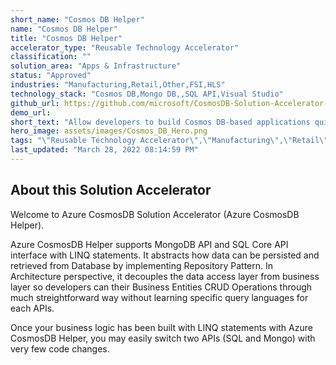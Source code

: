 ```yaml
---
short_name: "Cosmos DB Helper"
name: "Cosmos DB Helper"
title: "Cosmos DB Helper"
accelerator_type: "Reusable Technology Accelerator"
classification: ""
solution_area: "Apps & Infrastructure"
status: "Approved"
industries: "Manufacturing,Retail,Other,FSI,HLS"
technology_stack: "Cosmos DB,Mongo DB,,SQL API,Visual Studio"
github_url: https://github.com/microsoft/CosmosDB-Solution-Accelerator-CosmosDB-Helper
demo_url: 
short_text: "Allow developers to build Cosmos DB-based applications quickly and easily"
hero_image: assets/images/Cosmos_DB_Hero.png
tags: "\"Reusable Technology Accelerator\",\"Manufacturing\",\"Retail\",\"Other\",\"FSI\",\"HLS\",\"Cosmos DB\",\"Mongo DB,\",\"SQL API\",\"Visual Studio\""
last_updated: "March 28, 2022 08:14:59 PM"
---
```

## About this Solution Accelerator

Welcome to Azure CosmosDB Solution Accelerator (Azure CosmosDB Helper).

Azure CosmosDB Helper supports MongoDB API and SQL Core API interface with LINQ statements.
It abstracts how data can be persisted and retrieved from Database by implementing Repository Pattern.
In Architecture perspective, it decouples the data access layer from business layer so developers can their Business Entities CRUD Operations through much streightforward way without learning specific query languages for each APIs.

Once your business logic has been built with LINQ statements with Azure CosmosDB Helper, you may easily switch two APIs (SQL and Mongo) with very few code changes.
